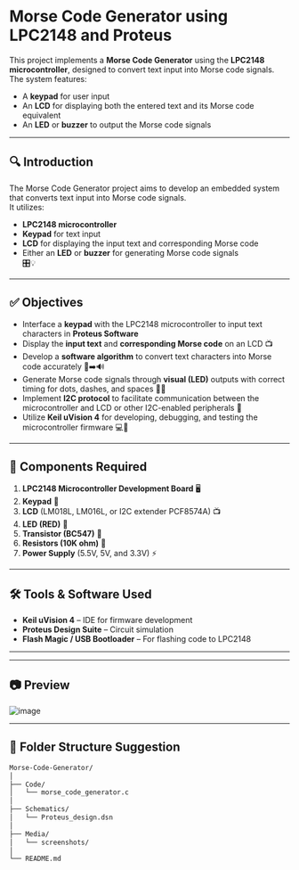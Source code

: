 # Morse Code Generator using LPC2148 and Proteus

This project implements a **Morse Code Generator** using the **LPC2148 microcontroller**, designed to convert text input into Morse code signals. The system features:
- A **keypad** for user input
- An **LCD** for displaying both the entered text and its Morse code equivalent
- An **LED** or **buzzer** to output the Morse code signals

---

## 🔍 Introduction

The Morse Code Generator project aims to develop an embedded system that converts text input into Morse code signals.  
It utilizes:
- **LPC2148 microcontroller**
- **Keypad** for text input
- **LCD** for displaying the input text and corresponding Morse code
- Either an **LED** or **buzzer** for generating Morse code signals  
🎛️💡

---

## ✅ Objectives

- Interface a **keypad** with the LPC2148 microcontroller to input text characters in **Proteus Software**
- Display the **input text** and **corresponding Morse code** on an LCD 📺
- Develop a **software algorithm** to convert text characters into Morse code accurately 🔣➡️🔊
- Generate Morse code signals through **visual (LED)** outputs with correct timing for dots, dashes, and spaces 🔴🔔
- Implement **I2C protocol** to facilitate communication between the microcontroller and LCD or other I2C-enabled peripherals 🔗
- Utilize **Keil uVision 4** for developing, debugging, and testing the microcontroller firmware 💻🐞

---

## 🛒 Components Required

1. **LPC2148 Microcontroller Development Board** 🖥️  
2. **Keypad** 🎹  
3. **LCD** (LM018L, LM016L, or I2C extender PCF8574A) 📺  
4. **LED (RED)** 🔴  
5. **Transistor (BC547)** 🔌  
6. **Resistors (10K ohm)** 🔌  
7. **Power Supply** (5.5V, 5V, and 3.3V) ⚡  

---

## 🛠️ Tools & Software Used

- **Keil uVision 4** – IDE for firmware development  
- **Proteus Design Suite** – Circuit simulation  
- **Flash Magic / USB Bootloader** – For flashing code to LPC2148  

---


---

## 📷 Preview

![image](https://github.com/user-attachments/assets/6aceddae-c9fb-4091-9f64-4633da2cd355)


---

## 📁 Folder Structure Suggestion

```bash
Morse-Code-Generator/
│
├── Code/
│   └── morse_code_generator.c
│
├── Schematics/
│   └── Proteus_design.dsn
│
├── Media/
│   └── screenshots/
│
└── README.md

